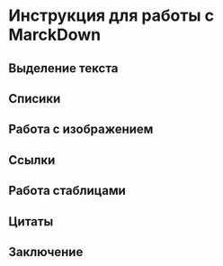 # Инструкция для работы с MarckDown
## Выделение текста
## Cписики
## Работа с изображением
## Ссылки
## Работа стаблицами
## Цитаты
## Заключение
